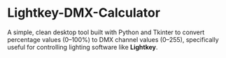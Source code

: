 # Lightkey-DMX-Calculator
A simple, clean desktop tool built with Python and Tkinter to convert percentage values (0–100%) to DMX channel values (0–255), specifically useful for controlling lighting software like **Lightkey**.
